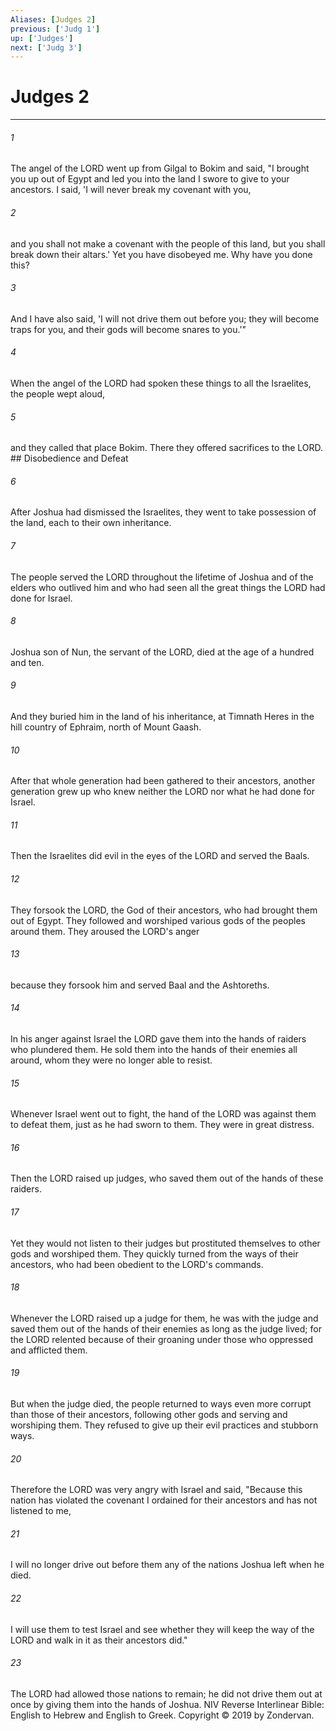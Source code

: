 ```yaml
---
Aliases: [Judges 2]
previous: ['Judg 1']
up: ['Judges']
next: ['Judg 3']
---
```

# Judges 2

***


###### 1 
The angel of the LORD went up from Gilgal to Bokim and said, "I brought you up out of Egypt and led you into the land I swore to give to your ancestors. I said, 'I will never break my covenant with you, 

###### 2 
and you shall not make a covenant with the people of this land, but you shall break down their altars.' Yet you have disobeyed me. Why have you done this? 

###### 3 
And I have also said, 'I will not drive them out before you; they will become traps for you, and their gods will become snares to you.'" 

###### 4 
When the angel of the LORD had spoken these things to all the Israelites, the people wept aloud, 

###### 5 
and they called that place Bokim. There they offered sacrifices to the LORD. ## Disobedience and Defeat 

###### 6 
After Joshua had dismissed the Israelites, they went to take possession of the land, each to their own inheritance. 

###### 7 
The people served the LORD throughout the lifetime of Joshua and of the elders who outlived him and who had seen all the great things the LORD had done for Israel. 

###### 8 
Joshua son of Nun, the servant of the LORD, died at the age of a hundred and ten. 

###### 9 
And they buried him in the land of his inheritance, at Timnath Heres in the hill country of Ephraim, north of Mount Gaash. 

###### 10 
After that whole generation had been gathered to their ancestors, another generation grew up who knew neither the LORD nor what he had done for Israel. 

###### 11 
Then the Israelites did evil in the eyes of the LORD and served the Baals. 

###### 12 
They forsook the LORD, the God of their ancestors, who had brought them out of Egypt. They followed and worshiped various gods of the peoples around them. They aroused the LORD's anger 

###### 13 
because they forsook him and served Baal and the Ashtoreths. 

###### 14 
In his anger against Israel the LORD gave them into the hands of raiders who plundered them. He sold them into the hands of their enemies all around, whom they were no longer able to resist. 

###### 15 
Whenever Israel went out to fight, the hand of the LORD was against them to defeat them, just as he had sworn to them. They were in great distress. 

###### 16 
Then the LORD raised up judges, who saved them out of the hands of these raiders. 

###### 17 
Yet they would not listen to their judges but prostituted themselves to other gods and worshiped them. They quickly turned from the ways of their ancestors, who had been obedient to the LORD's commands. 

###### 18 
Whenever the LORD raised up a judge for them, he was with the judge and saved them out of the hands of their enemies as long as the judge lived; for the LORD relented because of their groaning under those who oppressed and afflicted them. 

###### 19 
But when the judge died, the people returned to ways even more corrupt than those of their ancestors, following other gods and serving and worshiping them. They refused to give up their evil practices and stubborn ways. 

###### 20 
Therefore the LORD was very angry with Israel and said, "Because this nation has violated the covenant I ordained for their ancestors and has not listened to me, 

###### 21 
I will no longer drive out before them any of the nations Joshua left when he died. 

###### 22 
I will use them to test Israel and see whether they will keep the way of the LORD and walk in it as their ancestors did." 

###### 23 
The LORD had allowed those nations to remain; he did not drive them out at once by giving them into the hands of Joshua. NIV Reverse Interlinear Bible: English to Hebrew and English to Greek. Copyright © 2019 by Zondervan.
